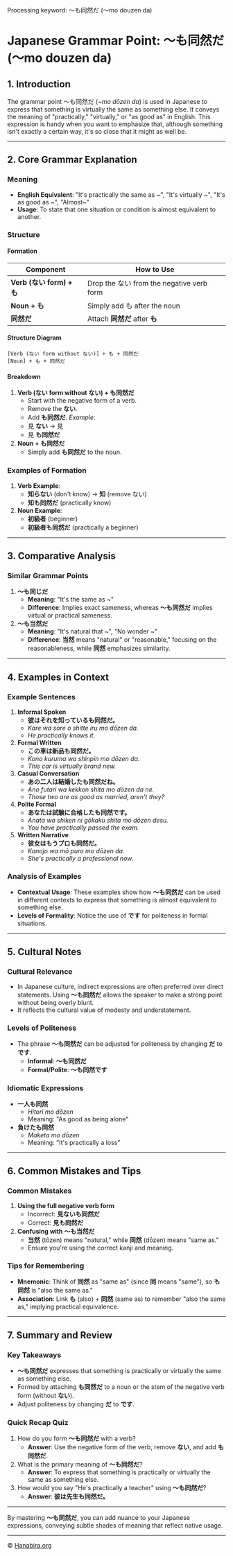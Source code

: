 Processing keyword: ～も同然だ (〜mo douzen da)
# Japanese Grammar Point: ～も同然だ (〜mo douzen da)

## 1. Introduction
The grammar point ～も同然だ (*~mo dōzen da*) is used in Japanese to express that something is virtually the same as something else. It conveys the meaning of "practically," "virtually," or "as good as" in English. This expression is handy when you want to emphasize that, although something isn't exactly a certain way, it's so close that it might as well be.

---
## 2. Core Grammar Explanation
### Meaning
- **English Equivalent**: "It's practically the same as ~", "It's virtually ~", "It's as good as ~", "Almost~"
- **Usage**: To state that one situation or condition is almost equivalent to another.
### Structure
#### Formation
| **Component**            | **How to Use**                              |
|--------------------------|---------------------------------------------|
| **Verb (ない form) + も** | Drop the ない from the negative verb form   |
| **Noun + も**            | Simply add も after the noun                |
| **同然だ**               | Attach **同然だ** after **も**              |
#### Structure Diagram
```plaintext
[Verb (ない form without ない)] + も + 同然だ
[Noun] + も + 同然だ
```
#### Breakdown
1. **Verb (ない form without ない) + も同然だ**
   - Start with the negative form of a verb.
   - Remove the **ない**.
   - Add **も同然だ**.
   *Example*:
   - 見 **ない** → 見
   - 見 **も同然だ**
2. **Noun + も同然だ**
   - Simply add **も同然だ** to the noun.
### Examples of Formation
1. **Verb Example**:
   - **知らない** (don't know) → **知** (remove ない)
   - **知も同然だ** (practically know)
2. **Noun Example**:
   - **初級者** (beginner)
   - **初級者も同然だ** (practically a beginner)
---
## 3. Comparative Analysis
### Similar Grammar Points
1. **～も同じだ**
   - **Meaning**: "It's the same as ~"
   - **Difference**: Implies exact sameness, whereas **～も同然だ** implies virtual or practical sameness.
2. **～も当然だ**
   - **Meaning**: "It's natural that ~", "No wonder ~"
   - **Difference**: **当然** means "natural" or "reasonable," focusing on the reasonableness, while **同然** emphasizes similarity.
---
## 4. Examples in Context
### Example Sentences
1. **Informal Spoken**
   - **彼はそれを知っているも同然だ。**
   - *Kare wa sore o shitte iru mo dōzen da.*
   - *He practically knows it.*
2. **Formal Written**
   - **この車は新品も同然だ。**
   - *Kono kuruma wa shinpin mo dōzen da.*
   - *This car is virtually brand new.*
3. **Casual Conversation**
   - **あの二人は結婚したも同然だね。**
   - *Ano futari wa kekkon shita mo dōzen da ne.*
   - *Those two are as good as married, aren't they?*
4. **Polite Formal**
   - **あなたは試験に合格したも同然です。**
   - *Anata wa shiken ni gōkaku shita mo dōzen desu.*
   - *You have practically passed the exam.*
5. **Written Narrative**
   - **彼女はもうプロも同然だ。**
   - *Kanojo wa mō puro mo dōzen da.*
   - *She's practically a professional now.*
### Analysis of Examples
- **Contextual Usage**: These examples show how **～も同然だ** can be used in different contexts to express that something is almost equivalent to something else.
- **Levels of Formality**: Notice the use of **です** for politeness in formal situations.
---
## 5. Cultural Notes
### Cultural Relevance
- In Japanese culture, indirect expressions are often preferred over direct statements. Using **～も同然だ** allows the speaker to make a strong point without being overly blunt.
- It reflects the cultural value of modesty and understatement.
### Levels of Politeness
- The phrase **～も同然だ** can be adjusted for politeness by changing **だ** to **です**.
  - **Informal**: **～も同然だ**
  - **Formal/Polite**: **～も同然です**
### Idiomatic Expressions
- **一人も同然**
  - *Hitori mo dōzen*
  - Meaning: "As good as being alone"
- **負けたも同然**
  - *Maketa mo dōzen*
  - Meaning: "It's practically a loss"
---
## 6. Common Mistakes and Tips
### Common Mistakes
1. **Using the full negative verb form**
   - Incorrect: **見ないも同然だ**
   - Correct: **見も同然だ**
2. **Confusing with ～も当然だ**
   - **当然** (tōzen) means "natural," while **同然** (dōzen) means "same as."
   - Ensure you're using the correct kanji and meaning.
### Tips for Remembering
- **Mnemonic**: Think of **同然** as "same as" (since **同** means "same"), so **も同然** is "also the same as."
- **Association**: Link **も** (also) + **同然** (same as) to remember "also the same as," implying practical equivalence.
---
## 7. Summary and Review
### Key Takeaways
- **～も同然だ** expresses that something is practically or virtually the same as something else.
- Formed by attaching **も同然だ** to a noun or the stem of the negative verb form (without **ない**).
- Adjust politeness by changing **だ** to **です**.
### Quick Recap Quiz
1. How do you form **～も同然だ** with a verb?
   - **Answer**: Use the negative form of the verb, remove **ない**, and add **も同然だ**.
2. What is the primary meaning of **～も同然だ**?
   - **Answer**: To express that something is practically or virtually the same as something else.
3. How would you say "He's practically a teacher" using **～も同然だ**?
   - **Answer**: **彼は先生も同然だ。**
---
By mastering **～も同然だ**, you can add nuance to your Japanese expressions, conveying subtle shades of meaning that reflect native usage.


---

© [Hanabira.org](https://hanabira.org)

